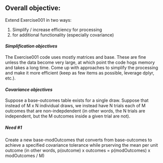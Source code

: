 ## Overall objective:  
Extend Exercise001 in two ways:  
1.  Simplify / increase efficiency for processing  
2.  for additional functionality (especially covariance)  
  
#### *Simplification objectives*  
The Exercise001 code uses mostly matrices and base.  These are fine unless the data become very large, at which point the code hogs memory and takes a long time.  Come up with approaches to simplify the processing and make it more efficient (keep as few items as possible, leverage dplyr, etc.).  
  
#### *Covariance objectives*  
Suppose a base-outcomes table exists for a single draw.  Suppose that instead of M x N individual draws, we instead have N trials each of M outcomes that are non-indepdendent (in other words, the N trials are independent, but the M outcomes inside a given trial are not).
  
##### **_Need #1_**  
Create a new base-modOutcomes that converts from base-outcomes to achieve a specified covariance tolerance while prserving the mean per unit outcome (in other words, p(outcome) x outcomes = p(modOutcomes) x modOutcomes / M)
